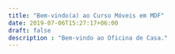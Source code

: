 ```yaml
---
title: "Bem-vindo(a) ao Curso Móveis em MDF"
date: 2019-07-06T15:27:17+06:00
draft: false
description : "Bem-vindo ao Oficina de Casa."
---
```

